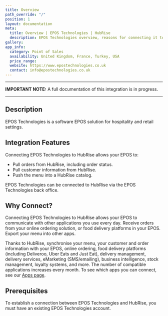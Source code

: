 ```yaml
---
title: Overview
path_override: "/"
position: 1
layout: documentation
meta:
  title: Overview | EPOS Technologies | HubRise
  description: EPOS Technologies overview, reasons for connecting it to HubRise and summary of integrated features. Synchronise data between your EPOS and your apps.
gallery:
app_info:
  category: Point of Sales
  availability: United Kingdom, France, Turkey, USA
  price_range:
  website: https://www.epostechnologies.co.uk
  contact: info@epostechnologies.co.uk
---
```


---

**IMPORTANT NOTE:** A full documentation of this integration is in progress.

---

## Description

EPOS Technologies is a software EPOS solution for hospitality and retail settings.

## Integration Features

Connecting EPOS Technologies to HubRise allows your EPOS to:

- Pull orders from HubRise, including order status.
- Pull customer information from HubRise.
- Push the menu into a HubRise catalog.

EPOS Technologies can be connected to HubRise via the EPOS Technologies back office.

## Why Connect?

Connecting EPOS Technologies to HubRise allows your EPOS to communicate with other applications you use every day. Receive orders from your online ordering solution, or food delivery platforms in your EPOS. Export your menu into other apps.

Thanks to HubRise, synchronise your menu, your customer and order information with your EPOS, online ordering, food delivery platforms (including Deliveroo, Uber Eats and Just Eat), delivery management, delivery services, eMarketing (SMS/emailing), business intelligence, stock management, loyalty systems, and more. The number of compatible applications increases every month. To see which apps you can connect, see our [Apps page](/apps).

## Prerequisites

To establish a connection between EPOS Technologies and HubRise, you must have an existing EPOS Technologies account.
